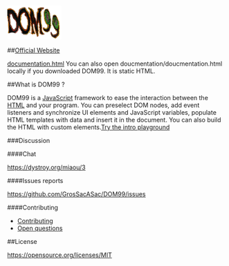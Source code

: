 ![DOM99](images/visual.png)

##[Official Website](http://rawgit.com/GrosSacASac/DOM99/master/documentation/documentation.html)

[documentation.html](http://rawgit.com/GrosSacASac/DOM99/master/documentation/documentation.html)
You can also open doucmentation/doucmentation.html locally if you downloaded DOM99. It is static HTML.

##What is DOM99 ?

DOM99 is a [JavaScript](https://en.wikipedia.org/wiki/JavaScript) framework to ease the interaction between the [HTML](https://en.wikipedia.org/wiki/HTML) and your program. You can preselect DOM nodes, add event listeners and synchronize UI elements and JavaScript variables, populate HTML templates with data and insert it in the document. You can also build the HTML with custom elements.[Try the intro playground](http://jsbin.com/kepohibavo/1/edit?html,js,output)


###Discussion

####Chat

https://dystroy.org/miaou/3

####Issues reports

https://github.com/GrosSacASac/DOM99/issues

####Contributing

 * [Contributing](documentation/contributing.md)
 * [Open questions](documentation/openquestions.md)

##License

https://opensource.org/licenses/MIT
